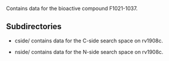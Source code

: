 Contains data for the bioactive compound F1021-1037.

## Subdirectories

- cside/ contains data for the C-side search space on rv1908c.

- nside/ contains data for the N-side search space on rv1908c.

